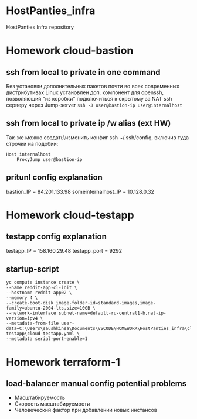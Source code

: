 # HostPanties_infra
HostPanties Infra repository

# Homework cloud-bastion
## ssh from local to private in one command
Без установки дополнительных пакетов почти во всех современных дистрибутивах Linux установлен доп. компонент для openssh, позволяющий "из коробки" подключиться к скрытому за NAT ssh серверу через Jump-server
```ssh -J user@bastion-ip user@internalhost```
## ssh from local to private ip /w alias (ext HW)
Так-же можно создать\изменить конфиг ssh ~/.ssh/config, включив туда строчки на подобии:
```
Host internalhost
    ProxyJump user@bastion-ip
```
## pritunl config explanation
bastion_IP = 84.201.133.98
someinternalhost_IP = 10.128.0.32

# Homework cloud-testapp
## testapp config explanation
testapp_IP = 158.160.29.48
testapp_port = 9292
## startup-script
```
yc compute instance create \
--name reddit-app-cl-init \
--hostname reddit-app02 \
--memory 4 \
--create-boot-disk image-folder-id=standard-images,image-family=ubuntu-2004-lts,size=10GB \
--network-interface subnet-name=default-ru-central1-b,nat-ip-version=ipv4 \
--metadata-from-file user-data=C:\Users\saushkinsa\Documents\VSCODE\HOMEWORK\HostPanties_infra\cloud-testapp\cloud-testapp.yaml \
--metadata serial-port-enable=1
```

# Homework terraform-1
## load-balancer manual config potential problems
- Масштабируемость
- Скорость масштабируемости
- Человеческий фактор при добавлении новых инстансов


